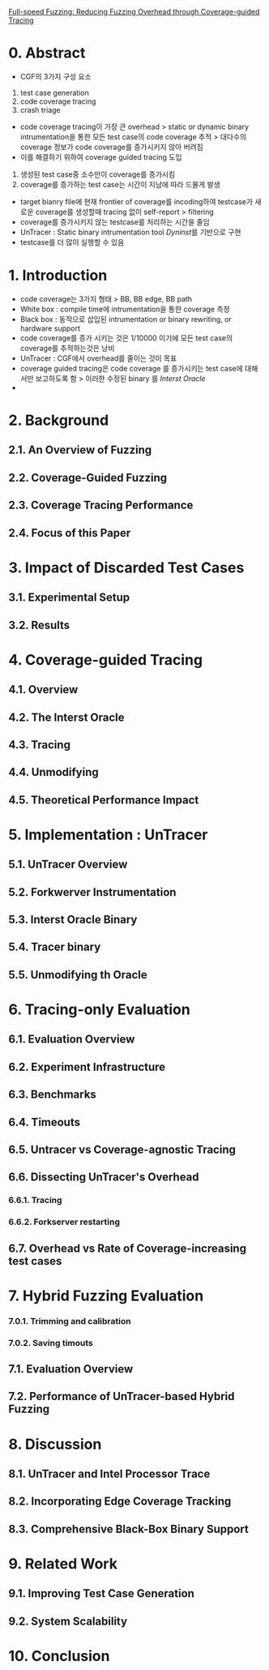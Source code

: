 [Full-speed Fuzzing: Reducing Fuzzing Overhead through Coverage-guided Tracing](https://users.cs.utah.edu/~snagy/papers/19SP.pdf)

# 0. Abstract
- CGF의 3가지 구성 요소
1. test case generation
2. code coverage tracing
3. crash triage
- code coverage tracing이 가장 큰 overhead > static or dynamic binary intrumentation을 통한 모든 test case의 code coverage 추적 > 대다수의 coverage 정보가 code coverage를 증가시키지 않아 버려짐
- 이를 해결하기 위하여 coverage guided tracing 도입
1. 생성된 test case중 소수만이 coverage를 증가시킴
2. coverage를 증가하는 test case는 시간이 지남에 따라 드물게 발생
- target bianry file에 현재 frontier of coverage를 incoding하여 testcase가 새로운 coverage를 생성할때 tracing 없이 self-report > filtering
- coverage를 증가시키지 않는 testcase를 처리하는 시간을 줄임
- UnTracer : Static binary intrumentation tool *Dyninst*를 기반으로 구현
- testcase를 더 많이 실행할 수 있음
# 1. Introduction
- code coverage는 3가지 형태 > BB, BB edge, BB path
- White box : compile time에 intrumentation을 통한 coverage 측정
- Black box : 동적으로 삽입된 intrumentation or binary rewriting, or hardware support
- code coverage를 증가 시키는 것은 1/10000 이기에 모든 test case의 coverage를 추적하는것은 낭비
- UnTracer : CGF에서 overhead를 줄이는 것이 목표
- coverage guided tracing은 code coverage 를 증가시키는 test case에 대해서만 보고하도록 함 > 이러한 수정된 binary 를  *Interst Oracle*
- 
# 2. Background
## 2.1. An Overview of Fuzzing
## 2.2. Coverage-Guided Fuzzing
## 2.3. Coverage Tracing Performance
## 2.4. Focus of this Paper
# 3. Impact of Discarded Test Cases
## 3.1. Experimental Setup
## 3.2. Results
# 4. Coverage-guided Tracing
## 4.1. Overview
## 4.2. The Interst Oracle
## 4.3. Tracing
## 4.4. Unmodifying
## 4.5. Theoretical Performance Impact
# 5. Implementation : UnTracer
## 5.1. UnTracer Overview
## 5.2. Forkwerver Instrumentation
## 5.3. Interst Oracle Binary
## 5.4. Tracer binary
## 5.5. Unmodifying th Oracle
# 6. Tracing-only Evaluation
## 6.1. Evaluation Overview
## 6.2. Experiment Infrastructure
## 6.3. Benchmarks
## 6.4. Timeouts
## 6.5. Untracer vs Coverage-agnostic Tracing
## 6.6. Dissecting UnTracer's Overhead
### 6.6.1. Tracing
### 6.6.2. Forkserver restarting
## 6.7. Overhead vs Rate of Coverage-increasing test cases
# 7. Hybrid Fuzzing Evaluation
### 7.0.1. Trimming and calibration
### 7.0.2. Saving timouts
## 7.1. Evaluation Overview
## 7.2. Performance of UnTracer-based Hybrid Fuzzing
# 8. Discussion
## 8.1. UnTracer and Intel Processor Trace
## 8.2. Incorporating Edge Coverage Tracking
## 8.3. Comprehensive Black-Box Binary Support
# 9. Related Work
## 9.1. Improving Test Case Generation
## 9.2. System Scalability
# 10. Conclusion
